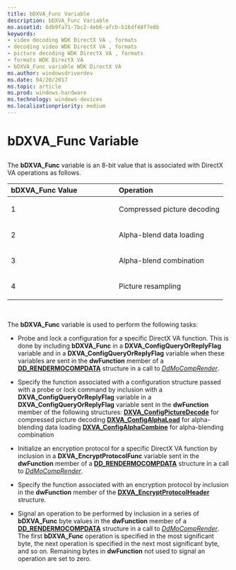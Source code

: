 ```yaml
---
title: bDXVA_Func Variable
description: bDXVA_Func Variable
ms.assetid: 6db9fa71-7bc2-4eb6-afcb-b16df48f7e8b
keywords:
- video decoding WDK DirectX VA , formats
- decoding video WDK DirectX VA , formats
- picture decoding WDK DirectX VA , formats
- formats WDK DirectX VA
- bDXVA_Func variable WDK DirectX VA
ms.author: windowsdriverdev
ms.date: 04/20/2017
ms.topic: article
ms.prod: windows-hardware
ms.technology: windows-devices
ms.localizationpriority: medium
---
```


# bDXVA\_Func Variable


## <span id="ddk_bdxva_func_variable_gg"></span><span id="DDK_BDXVA_FUNC_VARIABLE_GG"></span>


The **bDXVA\_Func** variable is an 8-bit value that is associated with DirectX VA operations as follows.

<table>
<colgroup>
<col width="50%" />
<col width="50%" />
</colgroup>
<thead>
<tr class="header">
<th align="left">bDXVA_Func Value</th>
<th align="left">Operation</th>
</tr>
</thead>
<tbody>
<tr class="odd">
<td align="left"><p>1</p></td>
<td align="left"><p>Compressed picture decoding</p></td>
</tr>
<tr class="even">
<td align="left"><p>2</p></td>
<td align="left"><p>Alpha-blend data loading</p></td>
</tr>
<tr class="odd">
<td align="left"><p>3</p></td>
<td align="left"><p>Alpha-blend combination</p></td>
</tr>
<tr class="even">
<td align="left"><p>4</p></td>
<td align="left"><p>Picture resampling</p></td>
</tr>
</tbody>
</table>

 

The **bDXVA\_Func** variable is used to perform the following tasks:

-   Probe and lock a configuration for a specific DirectX VA function. This is done by including **bDXVA\_Func** in a **DXVA\_ConfigQueryOrReplyFlag** variable and in a **DXVA\_ConfigQueryOrReplyFlag** variable when these variables are sent in the **dwFunction** member of a [**DD\_RENDERMOCOMPDATA**](https://msdn.microsoft.com/library/windows/hardware/ff551693) structure in a call to [*DdMoCompRender*](https://msdn.microsoft.com/library/windows/hardware/ff550248).

-   Specify the function associated with a configuration structure passed with a probe or lock command by inclusion with a **DXVA\_ConfigQueryOrReplyFlag** variable in a **DXVA\_ConfigQueryOrReplyFlag** variable sent in the **dwFunction** member of the following structures:
    [**DXVA\_ConfigPictureDecode**](https://msdn.microsoft.com/library/windows/hardware/ff563133) for compressed picture decoding
    [**DXVA\_ConfigAlphaLoad**](https://msdn.microsoft.com/library/windows/hardware/ff563129) for alpha-blending data loading
    [**DXVA\_ConfigAlphaCombine**](https://msdn.microsoft.com/library/windows/hardware/ff563126) for alpha-blending combination
-   Initialize an encryption protocol for a specific DirectX VA function by inclusion in a **DXVA\_EncryptProtocolFunc** variable sent in the **dwFunction** member of a [**DD\_RENDERMOCOMPDATA**](https://msdn.microsoft.com/library/windows/hardware/ff551693) structure in a call to [*DdMoCompRender*](https://msdn.microsoft.com/library/windows/hardware/ff550248).

-   Specify the function associated with an encryption protocol by inclusion in the **dwFunction** member of the [**DXVA\_EncryptProtocolHeader**](https://msdn.microsoft.com/library/windows/hardware/ff563965) structure.

-   Signal an operation to be performed by inclusion in a series of **bDXVA\_Func** byte values in the **dwFunction** member of a [**DD\_RENDERMOCOMPDATA**](https://msdn.microsoft.com/library/windows/hardware/ff551693) structure in a call to [*DdMoCompRender*](https://msdn.microsoft.com/library/windows/hardware/ff550248). The first **bDXVA\_Func** operation is specified in the most significant byte, the next operation is specified in the next most significant byte, and so on. Remaining bytes in **dwFunction** not used to signal an operation are set to zero.

 

 





